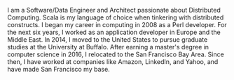 I am a Software/Data Engineer and Architect passionate about Distributed Computing. Scala is my language of choice when tinkering with distributed constructs.
I began my career in computing in 2008 as a Perl developer. For the next six years, I worked as an application developer in Europe and the Middle East. In 2014, I moved to the United States to pursue graduate studies at the University at Buffalo. After earning a master's degree in computer science in 2016, I relocated to the San Francisco Bay Area. Since then, I have worked at companies like Amazon, LinkedIn, and Yahoo, and have made San Francisco my base.
